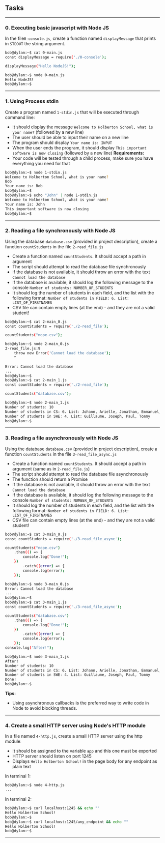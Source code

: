 ## Tasks

---

### 0. Executing basic javascript with Node JS

In the file`0-console.js`, create a function named `displayMessage` that prints in `STDOUT` the string argument.
```bash
bob@dylan:~$ cat 0-main.js
const displayMessage = require('./0-console');

displayMessage("Hello NodeJS!");

bob@dylan:~$ node 0-main.js
Hello NodeJS!
bob@dylan:~$
```

---

### 1. Using Process stdin
Create a program named `1-stdin.js` that will be executed through command line:
- It should display the message `Welcome to Holberton School, what is your name?` (followed by a new line)
- The user should be able to input their name on a new line
- The program should display `Your name is: INPUT`
- When the user ends the program, it should display `This important software is now closing` (followed by a new line)
**Requirements:**
- Your code will be tested through a child process, make sure you have everything you need for that
```bash
bob@dylan:~$ node 1-stdin.js 
Welcome to Holberton School, what is your name?
Bob
Your name is: Bob
bob@dylan:~$ 
bob@dylan:~$ echo "John" | node 1-stdin.js 
Welcome to Holberton School, what is your name?
Your name is: John
This important software is now closing
bob@dylan:~$
```

---

### 2. Reading a file synchronously with Node JS

Using the database `database.csv` (provided in project description), create a function `countStudents` in the file `2-read_file.js`
- Create a function named `countStudents`. It should accept a path in argument
- The script should attempt to read the database file synchronously
- If the database is not available, it should throw an error with the text `Cannot load the database`
- If the database is available, it should log the following message to the console `Number of students: NUMBER_OF_STUDENTS`
- It should log the number of students in each field, and the list with the following format: `Number of students in FIELD: 6. List: LIST_OF_FIRSTNAMES`
- CSV file can contain empty lines (at the end) - and they are not a valid student!
```bash
bob@dylan:~$ cat 2-main_0.js
const countStudents = require('./2-read_file');

countStudents("nope.csv");

bob@dylan:~$ node 2-main_0.js
2-read_file.js:9
    throw new Error('Cannot load the database');
    ^

Error: Cannot load the database
...
bob@dylan:~$
bob@dylan:~$ cat 2-main_1.js
const countStudents = require('./2-read_file');

countStudents("database.csv");

bob@dylan:~$ node 2-main_1.js
Number of students: 10
Number of students in CS: 6. List: Johann, Arielle, Jonathan, Emmanuel, Guillaume, Katie
Number of students in SWE: 4. List: Guillaume, Joseph, Paul, Tommy
bob@dylan:~$
```

---

### 3. Reading a file asynchronously with Node JS

Using the database `database.csv` (provided in project description), create a function `countStudents` in the file `3-read_file_async.js`

- Create a function named `countStudents`. It should accept a path in argument (same as in `2-read_file.js`)
- The script should attempt to read the database file asynchronously
- The function should return a Promise
- If the database is not available, it should throw an error with the text `Cannot load the database`
- If the database is available, it should log the following message to the console `Number of students: NUMBER_OF_STUDENTS`
- It should log the number of students in each field, and the list with the following format: `Number of students in FIELD: 6. List: LIST_OF_FIRSTNAMES`
- CSV file can contain empty lines (at the end) - and they are not a valid student!
```bash
bob@dylan:~$ cat 3-main_0.js
const countStudents = require('./3-read_file_async');

countStudents("nope.csv")
    .then(() => {
        console.log("Done!");
    })
        .catch((error) => {
        console.log(error);
    });

bob@dylan:~$ node 3-main_0.js
Error: Cannot load the database
...
bob@dylan:~$
bob@dylan:~$ cat 3-main_1.js
const countStudents = require('./3-read_file_async');

countStudents("database.csv")
    .then(() => {
        console.log("Done!");
    })
        .catch((error) => {
        console.log(error);
    });
console.log("After!");

bob@dylan:~$ node 3-main_1.js
After!
Number of students: 10
Number of students in CS: 6. List: Johann, Arielle, Jonathan, Emmanuel, Guillaume, Katie
Number of students in SWE: 4. List: Guillaume, Joseph, Paul, Tommy
Done!
bob@dylan:~$
```
**Tips:**
- Using asynchronous callbacks is the preferred way to write code in Node to avoid blocking threads.

---

### 4. Create a small HTTP server using Node's HTTP module

In a file named `4-http.js`, create a small HTTP server using the http module:
- It should be assigned to the variable `app` and this one must be exported
- HTTP server should listen on port 1245
- Displays `Hello Holberton School!` in the page body for any endpoint as plain text

In terminal 1:
```bash
bob@dylan:~$ node 4-http.js
...
```

In terminal 2:
```bash
bob@dylan:~$ curl localhost:1245 && echo ""
Hello Holberton School!
bob@dylan:~$ 
bob@dylan:~$ curl localhost:1245/any_endpoint && echo ""
Hello Holberton School!
bob@dylan:~$
```

---

